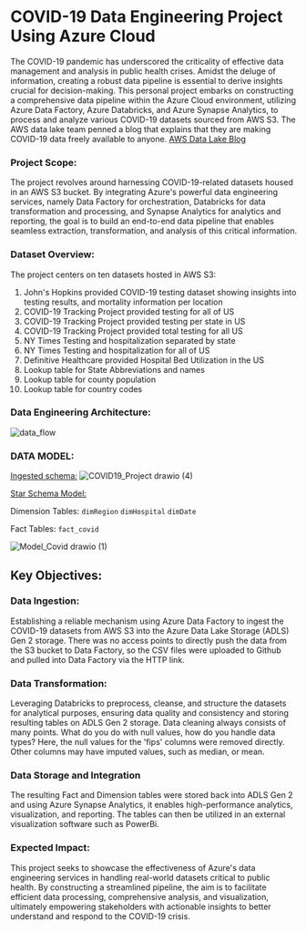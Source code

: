 <H1> COVID-19 Data Engineering Project Using Azure Cloud</H1>
The COVID-19 pandemic has underscored the criticality of effective data management and analysis in public health crises. Amidst the deluge of information, creating a robust data pipeline is essential to derive insights crucial for decision-making. 
This personal project embarks on constructing a comprehensive data pipeline within the Azure Cloud environment, utilizing Azure Data Factory, Azure Databricks, and Azure Synapse Analytics, to process and analyze various COVID-19 datasets sourced from AWS S3. 
The AWS data lake team penned a blog that explains that they are making COVID-19 data freely available to anyone. 
<a href = "https://aws.amazon.com/blogs/big-data/a-public-data-lake-for-analysis-of-covid-19-data">AWS Data Lake Blog</a> 

<h3>Project Scope:</h3>

The project revolves around harnessing COVID-19-related datasets housed in an AWS S3 bucket. By integrating Azure's powerful data engineering services, namely Data Factory for orchestration, Databricks for data transformation and processing, and Synapse Analytics for analytics and reporting, the goal is to build an end-to-end data pipeline that enables seamless extraction, transformation, and analysis of this critical information.

<h3>Dataset Overview:</h3>

The project centers on ten datasets hosted in AWS S3: 

1. John's Hopkins provided COVID-19 testing dataset showing insights into testing results, and mortality information per location
2. COVID-19 Tracking Project provided testing for all of US
3. COVID-19 Tracking Project provided testing per state in US
4. COVID-19 Tracking Project provided total testing for all US
5. NY Times Testing and hospitalization separated by state
6. NY Times Testing and hospitalization for all of US
7. Definitive Healthcare provided Hospital Bed Utilization in the US
8. Lookup table for State Abbreviations and names
9. Lookup table for county population
10. Lookup table for country codes

<h3>Data Engineering Architecture:</h3>

![data_flow](https://github.com/toddmaisano/covid-19-data-engineering-project/assets/75994948/a2281eab-01b6-4879-975d-5bd10832e2e1)

<h3>DATA MODEL:</h3>

<u>Ingested schema:</u>
![COVID19_Project drawio (4)](https://github.com/toddmaisano/covid-19-data-engineering-project/assets/75994948/1db46c53-8f96-4b80-9781-e0f20815cb8b)

<u>Star Schema Model:</u>

Dimension Tables:
`dimRegion`
`dimHospital`
`dimDate`

Fact Tables:
`fact_covid`

![Model_Covid drawio (1)](https://github.com/toddmaisano/covid-19-data-engineering-project/assets/75994948/5fd93432-dbdf-44a2-bab7-48ef525be662)


<h2>Key Objectives:</h2>

<h3>Data Ingestion: </h3>
Establishing a reliable mechanism using Azure Data Factory to ingest the COVID-19 datasets from AWS S3 into the Azure Data Lake Storage (ADLS) Gen 2 storage. There was no access points to directly push the data from the S3 bucket to Data Factory, so the CSV files were uploaded to Github and pulled into Data Factory via the HTTP link.

<h3>Data Transformation:</h3>
Leveraging Databricks to preprocess, cleanse, and structure the datasets for analytical purposes, ensuring data quality and consistency and storing resulting tables on ADLS Gen 2 storage. Data cleaning always consists of many points. What do you do with null values, how do you handle data types? Here, the null values for the 'fips' columns were removed directly. Other columns may have imputed values, such as median, or mean.

<h3>Data Storage and Integration</h3>
The resulting Fact and Dimension tables were stored back into ADLS Gen 2 and using Azure Synapse Analytics, it enables high-performance analytics, visualization, and reporting. The tables can then be utilized in an external visualization software such as PowerBi.

<h3>Expected Impact:</h3>
This project seeks to showcase the effectiveness of Azure's data engineering services in handling real-world datasets critical to public health. By constructing a streamlined pipeline, the aim is to facilitate efficient data processing, comprehensive analysis, and visualization, ultimately empowering stakeholders with actionable insights to better understand and respond to the COVID-19 crisis.

